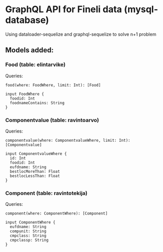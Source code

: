 # GraphQL API for Fineli data (mysql-database)
Using dataloader-sequelize and graphql-sequelize to solve n+1 problem
## Models added:
### Food (table: elintarvike)

Queries:

`food(where: FoodWhere, limit: Int): [Food]`

    input FoodWhere {
      foodid: Int
      foodnameContains: String
    }

### Componentvalue (table: ravintoarvo)

Queries:

`componentvalue(where: ComponentvalueWhere, limit: Int): [Componentvalue]`

    input ComponentvalueWhere {
      id: Int
      foodid: Int
      eufdname: String
      bestlocMoreThan: Float
      bestlocLessThan: Float
    }

### Component (table: ravintotekija)

Queries:

`component(where: ComponentWhere): [Component]`

    input ComponentWhere {
      eufdname: String
      compunit: String
      cmpclass: String
      cmpclassp: String
    }
    